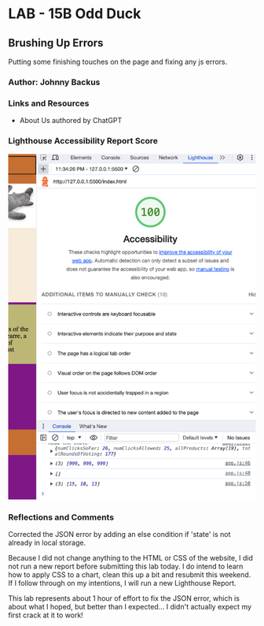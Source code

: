 # LAB - 15B Odd Duck

## Brushing Up Errors

Putting some finishing touches on the page and fixing any js errors.

### Author: Johnny Backus

### Links and Resources

* About Us authored by ChatGPT

### Lighthouse Accessibility Report Score

![Lighthouse Accessibility Report Score 11-8](img/lighthouse_score_11-8.png)

### Reflections and Comments

Corrected the JSON error by adding an else condition if 'state' is not already in local storage.

Because I did not change anything to the HTML or CSS of the website, I did not run a new report before submitting this lab today. I do intend to learn how to apply CSS to a chart, clean this up a bit and resubmit this weekend. If I follow through on my intentions, I will run a new Lighthouse Report.

This lab represents about 1 hour of effort to fix the JSON error, which is about what I hoped, but better than I expected... I didn't actually expect my first crack at it to work!
